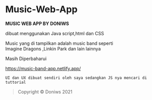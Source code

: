# Music-Web-App

**MUSIC WEB APP BY DONIWS**

dibuat menggunakan Java script,html dan CSS

Music yang di tampilkan adalah music band seperti <br>
Imagine Dragons ,Linkin Park dan lain lainnya

Masih Diperbaharui

https://music-band-app.netlify.app/
```
UI dan UX dibuat sendiri oleh saya sedangkan JS nya mencari di tuttorial
```

>Copyright © Doniws 2021

